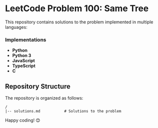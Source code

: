 # LeetCode Problem 100: Same Tree

This repository contains solutions to the problem implemented in multiple languages:

### Implementations
- **Python**
- **Python 3**
- **JavaScript**
- **TypeScript**
- **C**

## Repository Structure
The repository is organized as follows:

```plaintext
/
|-- solutions.md           # Solutions to the problem
```


Happy coding! 😊
